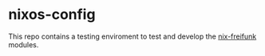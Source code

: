 # nixos-config

This repo contains a testing enviroment to test and develop the [nix-freifunk](https://github.com/nix-freifunk/nix-freifunk) modules.

